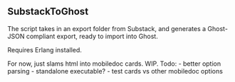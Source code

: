 ## SubstackToGhost

The script takes in an export folder from Substack, and generates a Ghost-JSON compliant export, ready to import into Ghost.

Requires Erlang installed. 

For now, just slams html into mobiledoc cards. 
WIP. Todo: 
    - better option parsing
    - standalone executable? 
    - test cards vs other mobiledoc options

